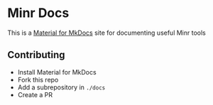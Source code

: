 # Minr Docs
This is a [Material for MkDocs](https://squidfunk.github.io/mkdocs-material/) site for documenting useful Minr tools

## Contributing
- Install Material for MkDocs
- Fork this repo
- Add a subrepository in `./docs`
- Create a PR